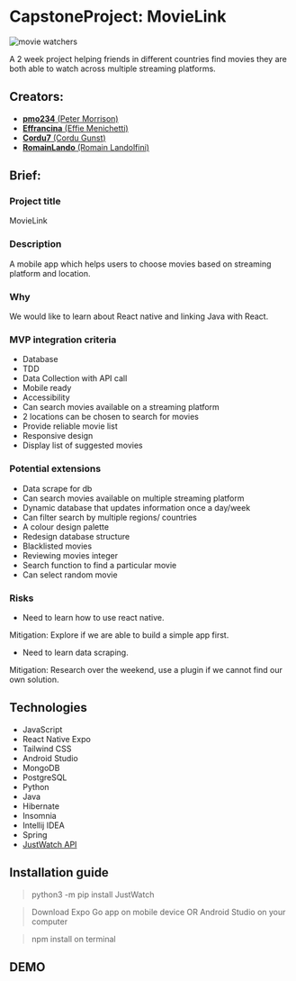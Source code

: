 # CapstoneProject: MovieLink
![movie watchers](https://counseling.northwestern.edu/wp-content/uploads/sites/83/2021/02/Hero.png?w=769)

A 2 week project helping friends in different countries find movies they are both able to watch across multiple streaming platforms.


## Creators:
- [__pmo234__ (Peter Morrison)](https://github.com/pmo234)
- [__Effrancina__ (Effie Menichetti)](https://github.com/Effrancina)
- [__Cordu7__ (Cordu Gunst)](https://github.com/Cordu7)
- [__RomainLando__ (Romain Landolfini)](https://github.com/RomainLando)


## Brief:

### Project title
MovieLink

### Description
A mobile app which helps users to choose movies based on streaming platform and location.

### Why
We would like to learn about React native and linking Java with React.

### MVP integration criteria
- Database
- TDD
- Data Collection with API call
- Mobile ready
- Accessibility
- Can search movies available on a streaming platform
- 2 locations can be chosen to search for movies
- Provide reliable movie list
- Responsive design 
- Display list of suggested movies

### Potential extensions
- Data scrape for db
- Can search movies available on multiple streaming platform
- Dynamic database that updates information once a day/week
- Can filter search by multiple regions/ countries
- A colour design palette
- Redesign database structure
- Blacklisted movies
- Reviewing movies integer
- Search function to find a particular movie
- Can select random movie

### Risks
- Need to learn how to use react native.

Mitigation: Explore if we are able to build a simple app first.

- Need to learn data scraping.

Mitigation: Research over the weekend, use a plugin if we cannot find our own solution.


## Technologies
- JavaScript
- React Native Expo
- Tailwind CSS
- Android Studio
- MongoDB
- PostgreSQL
- Python
- Java
- Hibernate
- Insomnia
- Intellij IDEA
- Spring
- [JustWatch API](https://github.com/dawoudt/JustWatchAPI)


## Installation guide
> python3 -m pip install JustWatch

> Download Expo Go app on mobile device OR Android Studio on your computer

> npm install on terminal

## DEMO
